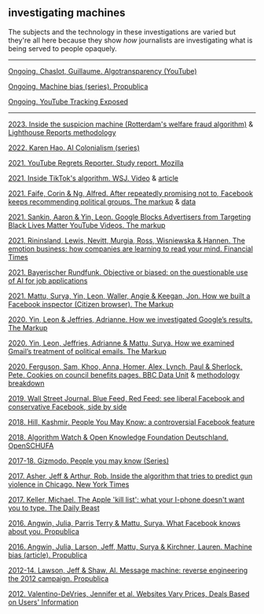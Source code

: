 ## investigating machines

The subjects and the technology in these investigations are varied but they're all here because they show *how* journalists are investigating what is being served to people opaquely.

---

<!-- [Ongoing. Adobserver. NYU. Browser plugin](https://adobserver.org/) -->

[Ongoing. Chaslot, Guillaume. Algotransparency (YouTube)](https://www.algotransparency.org/)

[Ongoing. Machine bias (series). Propublica](https://www.propublica.org/series/machine-bias/p1)

[Ongoing. YouTube Tracking Exposed](https://youtube.tracking.exposed/)

---

[2023. Inside the suspicion machine (Rotterdam's welfare fraud algorithm)](https://www.wired.com/story/welfare-state-algorithms/) & [Lighthouse Reports methodology](https://www.lighthousereports.com/suspicion-machines-methodology/)

[2022. Karen Hao. AI Colonialism (series)](https://www.technologyreview.com/supertopic/ai-colonialism-supertopic/)

[2021. YouTube Regrets Reporter. Study report. Mozilla](https://foundation.mozilla.org/en/youtube/findings/)

[2021. Inside TikTok's algorithm. WSJ. Video](https://www.youtube.com/watch?v=nfczi2cI6Cs) & [article](https://www.wsj.com/articles/tiktok-algorithm-video-investigation-11626877477)

[2021. Faife, Corin & Ng, Alfred. After repeatedly promising not to, Facebook keeps recommending political groups. The markup](https://themarkup.org/citizen-browser/2021/06/24/after-repeatedly-promising-not-to-facebook-keeps-recommending-political-groups-to-its-users) & [data](https://github.com/the-markup/citizen-browser-fb-still-recommends-political-groups)

[2021. Sankin, Aaron & Yin, Leon. Google Blocks Advertisers from Targeting Black Lives Matter YouTube Videos. The markup](https://themarkup.org/google-the-giant/2021/04/09/google-blocks-advertisers-from-targeting-black-lives-matter-youtube-videos)

[2021. Rininsland, Lewis, Nevitt, Murgia, Ross, Wisniewska & Hannen. The emotion business: how companies are learning to read your mind. Financial Times](https://ig.ft.com/emotion-recognition/)

[2021. Bayerischer Rundfunk. Objective or biased: on the questionable use of AI for job applications](https://web.br.de/interaktiv/ki-bewerbung/en/)

[2021. Mattu, Surya, Yin, Leon, Waller, Angie &  Keegan, Jon. How we built a Facebook inspector (Citizen browser). The Markup](https://themarkup.org/citizen-browser/2021/01/05/how-we-built-a-facebook-inspector)

[2020. Yin, Leon & Jeffries, Adrianne. How we investigated Google’s results. The Markup](https://themarkup.org/google-the-giant/2020/07/28/how-we-analyzed-google-search-results-web-assay-parsing-tool)

[2020. Yin, Leon, Jeffries, Adrianne & Mattu, Surya. How we examined Gmail’s treatment of political emails. The Markup](https://themarkup.org/google-the-giant/2020/02/26/show-your-work-wheres-my-email)

[2020. Ferguson, Sam, Khoo, Anna, Homer, Alex, Lynch, Paul & Sherlock, Pete. Cookies on council benefits pages. BBC Data Unit](https://www.bbc.co.uk/news/uk-50504621) &  [methodology breakdown](https://docs.google.com/document/d/10o7BgCyHqoLUqienJKkF8c0PYAahN04igRNT0oquj6c/edit)

[2019. Wall Street Journal. Blue Feed, Red Feed: see liberal Facebook and conservative Facebook, side by side](http://graphics.wsj.com/blue-feed-red-feed/)

[2018. Hill, Kashmir. People You May Know: a controversial Facebook feature](https://gizmodo.com/people-you-may-know-a-controversial-facebook-features-1827981959)

[2018. Algorithm Watch & Open Knowledge Foundation Deutschland. OpenSCHUFA](https://openschufa.de/english/)

[2017-18. Gizmodo. People you may know (Series)](https://gizmodo.com/tag/people-you-may-know)

[2017. Asher, Jeff & Arthur, Rob. Inside the algorithm that tries to predict gun violence in Chicago. New York Times](https://www.nytimes.com/2017/06/13/upshot/what-an-algorithm-reveals-about-life-on-chicagos-high-risk-list.html)

[2017. Keller, Michael. The Apple 'kill list': what your I-phone doesn't want you to type. The Daily Beast](https://www.thedailybeast.com/the-apple-kill-list-what-your-iphone-doesnt-want-you-to-type)

[2016. Angwin, Julia, Parris Terry & Mattu, Surya. What Facebook knows about you. Propublica](https://www.propublica.org/article/breaking-the-black-box-what-facebook-knows-about-you)

[2016. Angwin, Julia, Larson, Jeff, Mattu, Surya & Kirchner, Lauren. Machine bias (article). Propublica](https://www.propublica.org/article/machine-bias-risk-assessments-in-criminal-sentencing)

[2012-14. Lawson, Jeff & Shaw, Al. Message machine: reverse engineering the 2012 campaign. Propublica](https://projects.propublica.org/emails/)

[2012. Valentino-DeVries, Jennifer et al. Websites Vary Prices, Deals Based on Users' Information](https://www.wsj.com/articles/SB10001424127887323777204578189391813881534)
